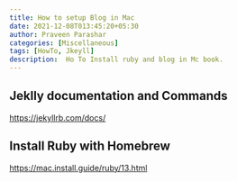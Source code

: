 ```yaml
---
title: How to setup Blog in Mac
date: 2021-12-08T013:45:20+05:30
author: Praveen Parashar
categories: [Miscellaneous]
tags: [HowTo, Jkeyll]
description:  Ho To Install ruby and blog in Mc book.
---
```

## Jeklly documentation and Commands

https://jekyllrb.com/docs/

## Install Ruby with Homebrew
<a href = "https://mac.install.guide/ruby/13.html" >https://mac.install.guide/ruby/13.html</a>


